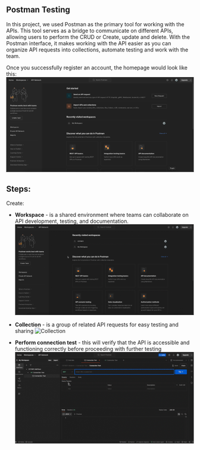 Postman Testing
---
In this project, we used Postman as the primary tool for working with the APIs. This tool serves as a bridge to communicate on different APIs, allowing users to perform the CRUD or Create, update and delete. With the Postman interface, it makes working with the API easier as you can organize API requests into collections, automate testing and work with the team.


Once you successfully register an account, the homepage would look like this:
![Hompage](images/1-homepage.png)


Steps:
---
Create:
- **Workspace** - is a shared environment where teams can collaborate on API development, testing, and documentation.
![Workspace](images/workspace.gif)

- **Collection** - is a group of related API requests for easy testing and sharing
![Collection](images/collection.gif)

- **Perform connection test** - this will verify that the API is accessible and functioning correctly before proceeding with further testing
![Connection Test](images/Connection-Test.gif)


